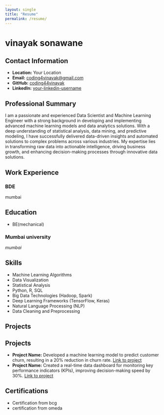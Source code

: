 ```yaml
---
layout: single
title: "Resume"
permalink: /resume/
---
```


# vinayak sonawane

## Contact Information
- **Location:** Your Location
- **Email:** [coding4vinayak@gmail.com](mailto:coding4vinayak@gmail.com)
- **GitHub:** [coding44vinayak](https://github.com/coding4vinayak)
- **LinkedIn:** [your-linkedin-username](https://linkedin.com/in/your-linkedin-username)

## Professional Summary
I am a passionate and experienced Data Scientist and Machine Learning Engineer with a strong background in developing and implementing advanced machine learning models and data analytics solutions. With a deep understanding of statistical analysis, data mining, and predictive modeling, I have successfully delivered data-driven insights and automated solutions to complex problems across various industries. My expertise lies in transforming raw data into actionable intelligence, driving business growth, and enhancing decision-making processes through innovative data solutions.

## Work Experience

### BDE
mumbai 

## Education
- BE(mechanical)

### Mumbai university
*mumbai* 


## Skills
- Machine Learning Algorithms
- Data Visualization
- Statistical Analysis
- Python, R, SQL
- Big Data Technologies (Hadoop, Spark)
- Deep Learning Frameworks (TensorFlow, Keras)
- Natural Language Processing (NLP)
- Data Cleaning and Preprocessing

## Projects
## Projects
- **Project Name:** Developed a machine learning model to predict customer churn, resulting in a 20% reduction in churn rate. [Link to project](#)
- **Project Name:** Created a real-time data dashboard for monitoring key performance indicators (KPIs), improving decision-making speed by 30%. [Link to project](#)
## Certifications
- Certification from bcg
- certification from omeda
